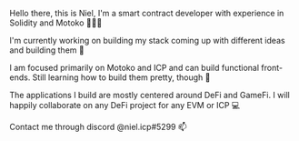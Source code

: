 Hello there, this is Niel, I'm a smart contract developer with experience in Solidity and Motoko 👨🏻‍💻

I'm currently working on building my stack coming up with different ideas and building them 🧱

I am focused primarily on Motoko and ICP and can build functional front-ends. Still learning how to build them pretty, though 👀 

The applications I build are mostly centered around DeFi and GameFi. I will happily collaborate on any DeFi project for any EVM or ICP 💻

Contact me through discord @niel.icp#5299 📫
